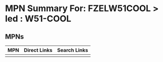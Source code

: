 



# MPN Summary For: FZELW51COOL > led : W51-COOL

## MPNs
  

|MPN|Direct Links|Search Links|
| :--- | :--- | :--- |
||||
